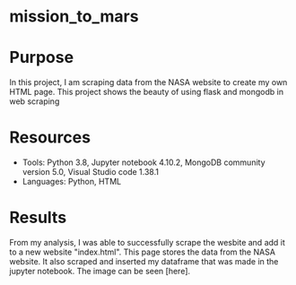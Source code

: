 # mission_to_mars

# Purpose
In this project, I am scraping data from the NASA website to create my own HTML page. This project shows the beauty of using flask and mongodb in web scraping

# Resources
- Tools: Python 3.8, Jupyter notebook 4.10.2, MongoDB community version 5.0, Visual Studio code 1.38.1
- Languages: Python, HTML

# Results
From my analysis, I was able to successfully scrape the wesbite and add it to a new website "index.html". This page stores the data from the NASA website. It also scraped and inserted my dataframe that was made in the jupyter notebook. The image can be seen [here].
